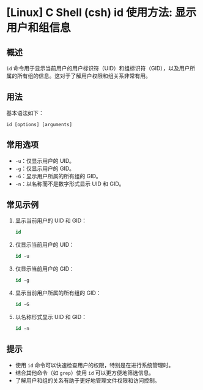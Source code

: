 # [Linux] C Shell (csh) id 使用方法: 显示用户和组信息

## 概述
`id` 命令用于显示当前用户的用户标识符（UID）和组标识符（GID），以及用户所属的所有组的信息。这对于了解用户权限和组关系非常有用。

## 用法
基本语法如下：
```
id [options] [arguments]
```

## 常用选项
- `-u`：仅显示用户的 UID。
- `-g`：仅显示用户的 GID。
- `-G`：显示用户所属的所有组的 GID。
- `-n`：以名称而不是数字形式显示 UID 和 GID。

## 常见示例
1. 显示当前用户的 UID 和 GID：
   ```csh
   id
   ```

2. 仅显示当前用户的 UID：
   ```csh
   id -u
   ```

3. 仅显示当前用户的 GID：
   ```csh
   id -g
   ```

4. 显示当前用户所属的所有组的 GID：
   ```csh
   id -G
   ```

5. 以名称形式显示 UID 和 GID：
   ```csh
   id -n
   ```

## 提示
- 使用 `id` 命令可以快速检查用户的权限，特别是在进行系统管理时。
- 结合其他命令（如 `grep`）使用 `id` 可以更方便地筛选信息。
- 了解用户和组的关系有助于更好地管理文件权限和访问控制。